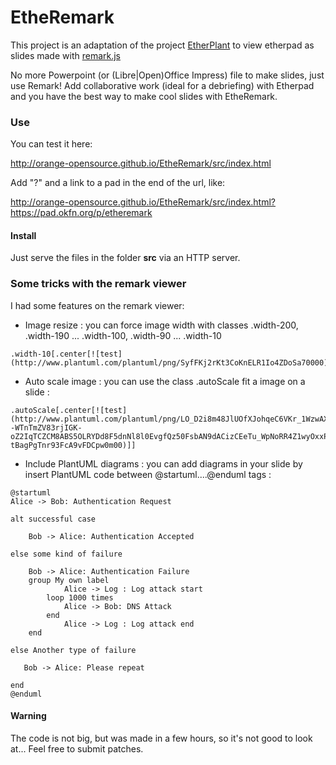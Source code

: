 EtheRemark
==========

This project is an adaptation of the project [EtherPlant](http://github.com/Orange-OpenSource/EtherPlant) to view etherpad as slides made with [remark.js](https://github.com/gnab/remark)

No more Powerpoint (or (Libre|Open)Office Impress) file to make slides, just use Remark! Add collaborative work (ideal for a debriefing) with Etherpad and you have the best way to make cool slides with EtheRemark.

### Use

You can test it here:

http://orange-opensource.github.io/EtheRemark/src/index.html

Add "?" and a link to a pad in the end of the url, like:

http://orange-opensource.github.io/EtheRemark/src/index.html?https://pad.okfn.org/p/etheremark

#### Install

Just serve the files in the folder **src** via an HTTP server.

### Some tricks with the remark viewer

I had some features on the remark viewer:
- Image resize : you can force image width with classes .width-200, .width-190 ... .width-100, .width-90 ... .width-10
```
.width-10[.center[![test](http://www.plantuml.com/plantuml/png/SyfFKj2rKt3CoKnELR1Io4ZDoSa70000)]]
```
- Auto scale image : you can use the class .autoScale fit a image on a slide :
```
.autoScale[.center[![test](http://www.plantuml.com/plantuml/png/LO_D2i8m48JlUOfXJohqeC6VKr_1WzwAXw0R3DGApIhuzcxIqZPB84lcczt9QhD6LTK87dHvlnXNZaAG9tV684cDz1--WTnTmZV83rjIGK-oZ2IqTCZCM8ABS5OLRYDd8F5dnNl8l0EvgfQz50FsbAN9dACizCEeTu_WpNoRR4Z1wyOxxPV1TpduW1fdft-tBagPgTnr93FcA9vFDCpw0m00)]]
```
- Include PlantUML diagrams : you can add diagrams in your slide by insert PlantUML code between @startuml....@enduml tags :
```
@startuml
Alice -> Bob: Authentication Request

alt successful case

    Bob -> Alice: Authentication Accepted
    
else some kind of failure

    Bob -> Alice: Authentication Failure
    group My own label
            Alice -> Log : Log attack start
        loop 1000 times
            Alice -> Bob: DNS Attack
        end
            Alice -> Log : Log attack end
    end
    
else Another type of failure

   Bob -> Alice: Please repeat
   
end
@enduml
```

#### Warning

The code is not big, but was made in a few hours, so it's not good to look at... Feel free to submit patches.

